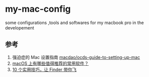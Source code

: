 # my-mac-config
some configurations ,tools and softwares for  my macbook pro  in the developement

## 参考
1. 强迫症的 Mac 设置指南 [macdao/ocds-guide-to-setting-up-mac](https://github.com/macdao/ocds-guide-to-setting-up-mac)
2. [macOS 上有哪些值得推荐的常用软件？](https://www.zhihu.com/question/19550256)
3. [10 个实用技巧，让 Finder 带你飞](https://sspai.com/post/27403)
